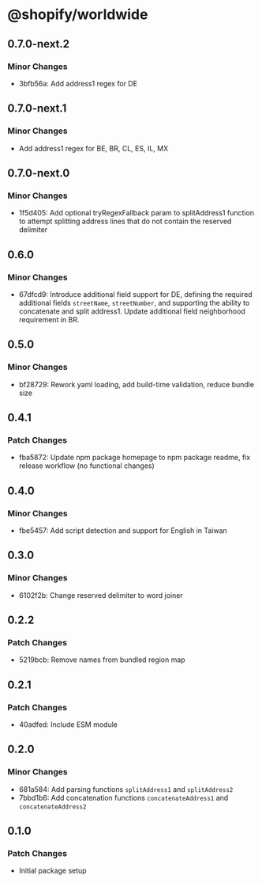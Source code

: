 # @shopify/worldwide

## 0.7.0-next.2

### Minor Changes

- 3bfb56a: Add address1 regex for DE

## 0.7.0-next.1

### Minor Changes

- Add address1 regex for BE, BR, CL, ES, IL, MX

## 0.7.0-next.0

### Minor Changes

- 1f5d405: Add optional tryRegexFallback param to splitAddress1 function to attempt splitting address lines that do not contain the reserved delimiter

## 0.6.0

### Minor Changes

- 67dfcd9: Introduce additional field support for DE, defining the required additional fields `streetName`, `streetNumber`, and supporting the ability to concatenate and split address1. Update additional field neighborhood requirement in BR.

## 0.5.0

### Minor Changes

- bf28729: Rework yaml loading, add build-time validation, reduce bundle size

## 0.4.1

### Patch Changes

- fba5872: Update npm package homepage to npm package readme, fix release workflow (no functional changes)

## 0.4.0

### Minor Changes

- fbe5457: Add script detection and support for English in Taiwan

## 0.3.0

### Minor Changes

- 6102f2b: Change reserved delimiter to word joiner

## 0.2.2

### Patch Changes

- 5219bcb: Remove names from bundled region map

## 0.2.1

### Patch Changes

- 40adfed: Include ESM module

## 0.2.0

### Minor Changes

- 681a584: Add parsing functions `splitAddress1` and `splitAddress2`
- 7bbd1b6: Add concatenation functions `concatenateAddress1` and `concatenateAddress2`

## 0.1.0

### Patch Changes

- Initial package setup
